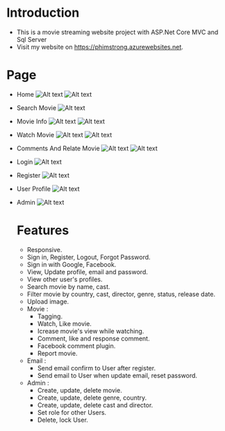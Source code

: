 # Introduction
- This is a movie streaming website project with ASP.Net Core MVC and Sql Server
- Visit my website on https://phimstrong.azurewebsites.net.

# Page

- Home
  <img src="https://phimstrong.azurewebsites.net/src/img/Upload/MainPage.png" alt="Alt text" title="Optional title">
  <img src="https://phimstrong.azurewebsites.net/src/img/Upload/MainPage2.png" alt="Alt text" title="Optional title">
- Search Movie
  <img src="https://phimstrong.azurewebsites.net/src/img/Upload/SearchMovie.png" alt="Alt text" title="Optional title">
- Movie Info
  <img src="https://phimstrong.azurewebsites.net/src/img/Upload/MovieDetail.png" alt="Alt text" title="Optional title">
  <img src="https://phimstrong.azurewebsites.net/src/img/Upload/MovieDetail2.png" alt="Alt text" title="Optional title">
- Watch Movie
  <img src="https://phimstrong.azurewebsites.net/src/img/Upload/Watch.png" alt="Alt text" title="Optional title">
  <img src="https://phimstrong.azurewebsites.net/src/img/Upload/Watch2.png" alt="Alt text" title="Optional title">
- Comments And Relate Movie
  <img src="https://phimstrong.azurewebsites.net/src/img/Upload/MovieComment.png" alt="Alt text" title="Optional title">
  <img src="https://phimstrong.azurewebsites.net/src/img/Upload/FacebookCmt.png" alt="Alt text" title="Optional title">
- Login
  <img src="https://phimstrong.azurewebsites.net/src/img/Upload/login.png" alt="Alt text" title="Optional title">
- Register
  <img src="https://phimstrong.azurewebsites.net/src/img/Upload/register.png" alt="Alt text" title="Optional title">
- User Profile
  <img src="https://phimstrong.azurewebsites.net/src/img/Upload/UserProfile.png" alt="Alt text" title="Optional title">
- Admin
  <img src="https://phimstrong.azurewebsites.net/src/img/Upload/AdminPage.png" alt="Alt text" title="Optional title">
  
  # Features
  - Responsive.
  - Sign in, Register, Logout, Forgot Password.
  - Sign in with Google, Facebook.
  - View, Update profile, email and password.
  - View other user's profiles.
  - Search movie by name, cast.
  - Filter movie by country, cast, director, genre, status, release date.
  - Upload image.
  - Movie :
    -  Tagging.
    -  Watch, Like movie.
    -  Icrease movie's view while watching.
    -  Comment, like and response comment.
    -  Facebook comment plugin.
    -  Report movie.
  - Email :
    - Send email confirm to User after register. 
    - Send email to User when update email, reset password. 
  - Admin :
    - Create, update, delete movie. 
    - Create, update, delete genre, country. 
    - Create, update, delete cast and director. 
    - Set role for other Users.
    - Delete, lock User.    

